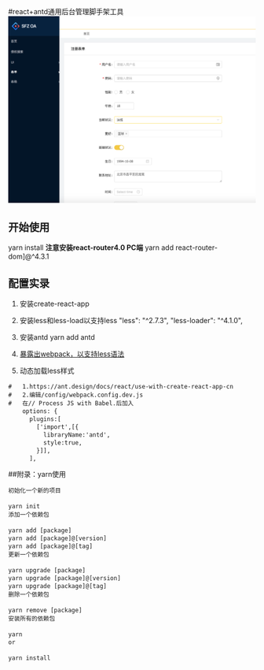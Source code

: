 #react+antd通用后台管理脚手架工具
![示例](https://github.com/Zouruncheng/reactbackend/blob/master/src/resource/antd-form.png)

## 开始使用
  yarn install
  **注意安装react-router4.0 PC端**
  yarn add react-router-dom]@^4.3.1


## 配置实录
1. 安装create-react-app

2. 安装less和less-load以支持less
	"less": "^2.7.3",
    "less-loader": "^4.1.0",

3. 安装antd
	yarn add antd

4. [暴露出webpack，以支持less语法](https://juejin.im/post/5a4341a26fb9a04511716749)	

5. 动态加载less样式
```
#	1.https://ant.design/docs/react/use-with-create-react-app-cn
#	2.编辑/config/webpack.config.dev.js
#   在// Process JS with Babel.后加入
    options: {
      plugins:[
        ['import',[{
          libraryName:'antd',
          style:true,
        }]],
      ],
```
##附录：yarn使用
```
初始化一个新的项目

yarn init
添加一个依赖包

yarn add [package]
yarn add [package]@[version]
yarn add [package]@[tag]
更新一个依赖包

yarn upgrade [package]
yarn upgrade [package]@[version]
yarn upgrade [package]@[tag]
删除一个依赖包

yarn remove [package]
安装所有的依赖包

yarn
or

yarn install
```